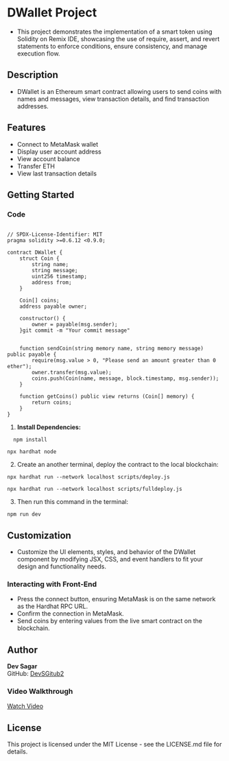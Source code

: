 # DWallet Project

* This project demonstrates the implementation of a smart token using Solidity on Remix IDE, showcasing the use of require, assert, and revert statements to enforce conditions, ensure consistency, and manage execution flow.

## Description

* DWallet is an Ethereum smart contract allowing users to send coins with names and messages, view transaction details, and find transaction addresses.

## Features

- Connect to MetaMask wallet
- Display user account address
- View account balance
- Transfer ETH
- View last transaction details

## Getting Started

### Code
```

// SPDX-License-Identifier: MIT
pragma solidity >=0.6.12 <0.9.0;

contract DWallet {
    struct Coin {
        string name;
        string message;
        uint256 timestamp;
        address from;
    }

    Coin[] coins;
    address payable owner;

    constructor() {
        owner = payable(msg.sender);
    }git commit -m "Your commit message"


    function sendCoin(string memory name, string memory message) public payable {
        require(msg.value > 0, "Please send an amount greater than 0 ether");
        owner.transfer(msg.value);
        coins.push(Coin(name, message, block.timestamp, msg.sender));
    }

    function getCoins() public view returns (Coin[] memory) {
        return coins;
    }
}
```


1. **Install Dependencies:**
 
 ```
   npm install
 ```
 ```
npx hardhat node
 ```
2. Create an another terminal, deploy the contract to the local blockchain:
 ```
npx hardhat run --network localhost scripts/deploy.js
 ```
 ```
npx hardhat run --network localhost scripts/fulldeploy.js
 ```
3. Then run this command in the terminal:
 ```
npm run dev
 ```

## Customization

* Customize the UI elements, styles, and behavior of the DWallet component by modifying JSX, CSS, and event handlers to fit your design and functionality needs.

### Interacting with Front-End

- Press the connect button, ensuring MetaMask is on the same network as the Hardhat RPC URL.
- Confirm the connection in MetaMask.
- Send coins by entering values from the live smart contract on the blockchain.

## Author 

**Dev Sagar**  
GitHub: [DevSGitub2](https://github.com/DevSGitub2)

### Video Walkthrough

[Watch Video](https://www.loom.com/share/f52475635c744e6db6dcab8294c2bc9b?sid=d9046b37-213e-4a89-abc8-d43600385389)

## License

This project is licensed under the MIT License - see the LICENSE.md file for details.



